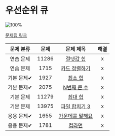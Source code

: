 # 우선순위 큐

![100%](https://progress-bar.dev/8/?scale=8&title=progress&width=500&color=babaca&suffix=/8)

[문제집 링크](https://www.acmicpc.net/workbook/view/9502)

| 문제 분류 | 문제 | 문제 제목 | 해결 |
| :--: | :--: | :--: | :--: |
| 연습 문제 | 11286 | [절댓값 힙](https://www.acmicpc.net/problem/11286) | x |
| 연습 문제 | 1715 | [카드 정렬하기](https://www.acmicpc.net/problem/1715) | x |
| 기본 문제✔ | 1927 | [최소 힙](https://www.acmicpc.net/problem/1927) | x |
| 기본 문제✔ | 2075 | [N번째 큰 수](https://www.acmicpc.net/problem/2075) | x |
| 기본 문제 | 11279 | [최대 힙](https://www.acmicpc.net/problem/11279) | x |
| 기본 문제 | 13975 | [파일 합치기 3](https://www.acmicpc.net/problem/13975) | x |
| 응용 문제✔ | 1655 | [가운데를 말해요](https://www.acmicpc.net/problem/1655) | x |
| 응용 문제✔ | 1781 | [컵라면](https://www.acmicpc.net/problem/1781) | x |
